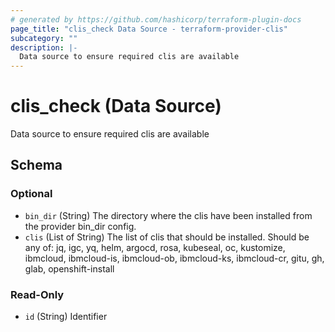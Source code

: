 ```yaml
---
# generated by https://github.com/hashicorp/terraform-plugin-docs
page_title: "clis_check Data Source - terraform-provider-clis"
subcategory: ""
description: |-
  Data source to ensure required clis are available
---
```


# clis_check (Data Source)

Data source to ensure required clis are available



<!-- schema generated by tfplugindocs -->
## Schema

### Optional

- `bin_dir` (String) The directory where the clis have been installed from the provider bin_dir config.
- `clis` (List of String) The list of clis that should be installed. Should be any of: jq, igc, yq, helm, argocd, rosa, kubeseal, oc, kustomize, ibmcloud, ibmcloud-is, ibmcloud-ob, ibmcloud-ks, ibmcloud-cr, gitu, gh, glab, openshift-install

### Read-Only

- `id` (String) Identifier
